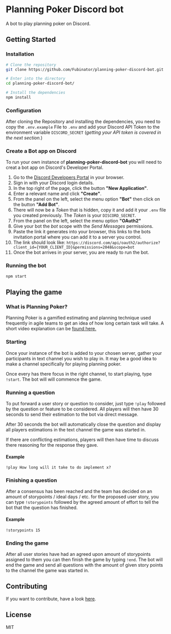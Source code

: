 # Planning Poker Discord bot

A bot to play planning poker on Discord.

## Getting Started

### Installation

```bash
# Clone the repository
git clone https://github.com/Fubinator/planning-poker-discord-bot.git

# Enter into the directory
cd planning-poker-discord-bot/

# Install the dependencies
npm install
```

### Configuration

After cloning the Repository and installing the dependencies, you need to copy the `.env.example` File to `.env` and add your Discord API Token to the environment variable `DISCORD_SECRET` (_getting your API token is covered in the next section._)

### Create a Bot app on Discord

To run your own instance of **planning-poker-discord-bot** you will need to creat a bot app on Discord's Developer Portal.

1. Go to the [Discord Developers Portal](https://discord.com/developers/applications) in your browser.
2. Sign in with your Discord login details.
3. In the top right of the page, click the button **"New Application"**.
4. Enter a relevant name and click **"Create"**.
5. From the panel on the left, select the menu option **"Bot"** then click on the button **"Add Bot"**.
6. There will now be a _Token_ that is hidden, copy it and add it your `.env` file you created previously. The _Token_ is your `DISCORD_SECRET`.
7. From the panel on the left, select the menu option **"OAuth2"**
8. Give your bot the _bot_ scope with the _Send Messages_ permissions.
9. Paste the link it generates into your browser, this links to the bots invitation portal where you can add it to a server you control.
10. The link should look like: `https://discord.com/api/oauth2/authorize?client_id={YOUR_CLIENT_ID}&permissions=2048&scope=bot`
11. Once the bot arrives in your server, you are ready to run the bot.

### Running the bot

```bash
npm start
```

## Playing the game

### What is Planning Poker?

Planning Poker is a gamified estimating and planning technique used frequently in agile teams to get an idea of how long certain task will take. A short video explanation can be [found here.](https://www.youtube.com/watch?v=TxSzo3lwwWQ)

### Starting

Once your instance of the bot is added to your chosen server, gather your participants in text channel you wish to play in. It may be a good idea to make a channel specifically for playing planning poker.

Once every has there focus in the right channel, to start playing, type `!start`. The bot will will commence the game.

### Running a question

To put forward a user story or question to consider, just type `!play` followed by the question or feature to be considered. All players will then have 30 seconds to send their estimation to the bot via direct message.

After 30 seconds the bot will automatically close the question and display all players estimations in the text channel the game was started in.

If there are conflicting estimations, players will then have time to discuss there reasoning for the response they gave.

#### Example

`!play How long will it take to do implement x?`

### Finishing a question

After a consensus has been reached and the team has decided on an amount of storypoints / ideal days / etc. for the proposed user story, you can type `!storypoints` followed by the agreed amount of effort to tell the bot that the question has finished.

#### Example

`!storypoints 15`

### Ending the game

After all user stories have had an agreed upon amount of storypoints assigned to them you can then finish the game by typing `!end`. The bot will end the game and send all questions with the amount of given story points to the channel the game was started in.

## Contributing

If you want to contribute, have a look [here](CONTRIBUTING.md).

## License

MIT
